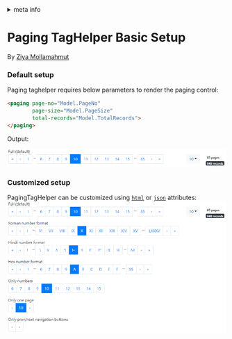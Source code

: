 <!-- meta tags details, will be assigned to meta tags inside header by js -->
<div id="meta-info">
<details><summary>meta info</summary>

> * Title: <i id="md-title">Paging TagHelper Basic Setup</i>
> * Keywords: <i id="md-keywords">asp.net-core, taghelpers, paging, control, pagination, attributes</i>
> * Description: <i id="md-description">Basic setup of PagingTagHelper for Asp.Net Core.</i>
> * Author: <i id="md-author">Ziya Mollamahmut</i>
> * Date: <i id="md-date">08-Aug-2020</i>
> * Image: <i id="md-image">https://github.com/LazZiya/Docs/raw/master/LazZiya.TagHelpers/v6.0/images/lazziya-tagheleprs-logo.png</i>
> * Image-alt: <i id="md-image-alt">LazZiya.TagHelpers Logo</i>
> * Version: <i id="md-version">v6.0</i>

</details>
</div>

# Paging TagHelper Basic Setup

By [Ziya Mollamahmut](https://github.com/LazZiya)

### Default setup
Paging taghelper requires below parameters to render the paging control:

````html
<paging page-no="Model.PageNo"
        page-size="Model.PageSize"
        total-records="Model.TotalRecords">
</paging>
````

Output:

![PagingTagHelper - default](https://github.com/LazZiya/Docs/raw/master/LazZiya.TagHelpers/v6.0/images/paging-tag-helper-full.PNG)

### Customized setup
PagingTagHelper can be customized using [`html`][1] or [`json`][2] attributes:
![PagingTagHelper - customization](https://github.com/LazZiya/Docs/raw/master/LazZiya.TagHelpers/v6.0/images/paging-tag-helper-samples.PNG)

[1]:Paging-TagHelper-Attributes.md
[2]:Paging-TagHelper-Json-Settings.md
